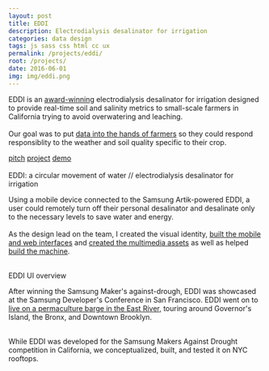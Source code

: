 ```yaml
---
layout: post
title: EDDI
description: Electrodialysis desalinator for irrigation
categories: data design
tags: js sass css html cc ux
permalink: /projects/eddi/
root: /projects/
date: 2016-06-01
img: img/eddi.png
---
```


EDDI is an <a href="https://news.samsung.com/us/samsung-awards-eddi-iot-developer-team-winner-makers-against-drought-mad-global-challenge-curtis-sasaki/" target="_blank">award-winning</a> electrodialysis desalinator for irrigation designed to provide real-time soil and salinity metrics to small-scale farmers in California trying to avoid overwatering and leaching. 
<br>
<br>
Our goal was to put <a href="{{ site.baseurl }}/img/eddi/EDDI_pitch.pdf" target="_blank">data into the hands of farmers</a> so they could respond responsiblity to the weather and soil quality specific to their crop.

<div class="materials center">
	<a href="{{ site.baseurl }}/img/eddi/EDDI_pitch.pdf" target="_blank" class="post-resource" id="sources">pitch</a>
	<a href="https://www.youtube.com/watch?v=UJFghMIfyXA" target="_blank" class="post-resource" id="sources">project</a>
	<a href="{{ site.baseurl }}/img/eddi/eddi-demo.m4v" target="_blank" class="post-resource" id="sources">demo</a>
</div>


<div class="img_row">
	<img class="col half" src="{{ site.baseurl }}/img/eddi/eddi-waterday-loop.gif" alt="" title="eddi identity"/>
	<img class="col half" src="{{ site.baseurl }}/img/eddi/eddi.png" alt="" title="eddi product"/>
</div>
<div class="col three caption">
	EDDI: a circular movement of water // electrodialysis desalinator for irrigation
</div>

Using a mobile device connected to the Samsung Artik-powered EDDI, a user could remotely turn off their personal desalinator and desalinate only to the necessary levels to save water and energy. 
<br>
<br>
As the design lead on the team, I created the visual identity, <a href="https://github.com/water-alchemists" target="_blank">built the mobile and web interfaces</a> and <a href="https://www.youtube.com/watch?v=UJFghMIfyXA" target="_blank">created the multimedia assets</a> as well as helped <a href="https://medium.com/vision-for-tomorrow/one-year-later-how-eddi-went-from-idea-to-game-changing-drought-solution-a8f041cf8b8" target="_blank">build the machine</a>. 

<div class="img_full">
	<img class="col three" src="{{ site.baseurl }}/img/eddi/eddi_ui.png" alt="" title="eddi ui shots"/>
	<img class="col one" src="{{ site.baseurl }}/img/eddi/nav.gif" alt="" title="eddi ui shots"/>
	<img class="col one" src="{{ site.baseurl }}/img/eddi/dashboard.gif" alt="" title="eddi ui shots"/>
	<img class="col one" src="{{ site.baseurl }}/img/eddi/troubleshoot.gif" alt="" title="eddi ui shots"/>
</div>
<div class="col three caption">
	EDDI UI overview
</div>

After winning the Samsung Maker's against-drough, EDDI was showcased at the Samsung Developer's Conference in San Francisco. EDDI went on to <a href="https://medium.com/vision-for-tomorrow/one-year-later-how-eddi-went-from-idea-to-game-changing-drought-solution-a8f041cf8b8" target="_blank">live on a permaculture barge in the East River</a>, touring around Governor's Island, the Bronx, and Downtown Brooklyn.

<div class="img_full">
	<img class="col two" src="{{ site.baseurl }}/img/eddi/build/EDDIam00.jpg" alt="" title="eddi build process"/>
	<img class="col one" src="{{ site.baseurl }}/img/eddi/build/EDDIam06.jpg" alt="" title="eddi build process"/>
</div>
<div class="col three caption">
	While EDDI was developed for the Samsung Makers Against Drought competition in California, we conceptualized, built, and tested it on NYC rooftops.
</div>